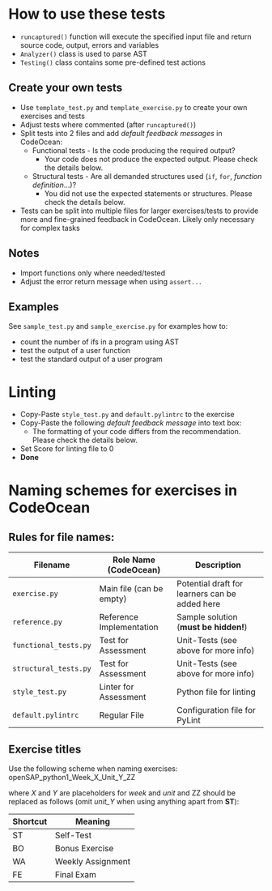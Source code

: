 # How to use these tests

- `runcaptured()` function will execute the specified input file and return source code, output, errors and variables
- `Analyzer()` class is used to parse AST
- `Testing()` class contains some pre-defined test actions

## Create your own tests

- Use `template_test.py` and `template_exercise.py` to create your own exercises and tests
- Adjust tests where commented (after `runcaptured()`)
- Split tests into 2 files and add *default feedback messages* in CodeOcean:
    - Functional tests - Is the code producing the required output?
      - Your code does not produce the expected output. Please check the details below.
    - Structural tests - Are all demanded structures used (`if`, `for`, *function definition*...)?
      - You did not use the expected statements or structures. Please check the details below.
- Tests can be split into multiple files for larger exercises/tests to provide more and fine-grained feedback in
  CodeOcean. Likely only necessary for complex tasks


## Notes

- Import functions only where needed/tested
- Adjust the error return message when using `assert...`


## Examples

See `sample_test.py` and `sample_exercise.py` for examples how to:
- count the number of ifs in a program using AST
- test the output of a user function
- test the standard output of a user program


# Linting

- Copy-Paste `style_test.py` and `default.pylintrc` to the exercise
- Copy-Paste the following *default feedback message* into text box:
    - The formatting of your code differs from the recommendation. Please check the details below.
- Set Score for linting file to 0
- **Done**


# Naming schemes for exercises in CodeOcean

## Rules for file names:

| Filename              | Role Name (CodeOcean)    | Description                                    |
| --------------------- | ------------------------ | ---------------------------------------------- |
| `exercise.py`         | Main file (can be empty) | Potential draft for learners can be added here |
| `reference.py`        | Reference Implementation | Sample solution (**must be hidden!**)          |
| `functional_tests.py` | Test for Assessment      | Unit-Tests (see above for more info)           |
| `structural_tests.py` | Test for Assessment      | Unit-Tests (see above for more info)           |
| `style_test.py`       | Linter for Assessment    | Python file for linting                        |
| `default.pylintrc`    | Regular File             | Configuration file for PyLint                  |


## Exercise titles

Use the following scheme when naming exercises:
openSAP_python1_Week_X_Unit_Y_ZZ

where *X* and *Y* are placeholders for *week* and *unit* and ZZ should be replaced as follows (omit *unit_Y* when using
anything apart from **ST**):

| Shortcut | Meaning           |
| -------- | ----------------- |
| ST       | Self-Test         |
| BO       | Bonus Exercise    |
| WA       | Weekly Assignment |
| FE       | Final Exam        |
